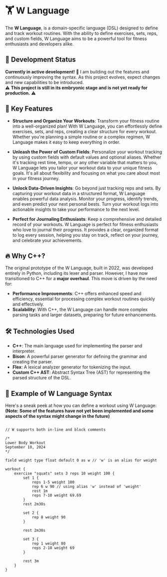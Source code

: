 # 🏋️ W Language

The **W Language**, is a domain-specific language (DSL) designed to define and track workout routines. With the ability to define exercises, sets, reps, and custom fields, W Language aims to be a powerful tool for fitness enthusiasts and developers alike. 

## 🚧 Development Status

**Currently in active development!** 🚀 I am building out the features and continuously improving the syntax. As this project evolves, expect changes and new capabilities to be introduced. <br>
⚠️ **This project is still in its embryonic stage and is not yet ready for production.** ⚠️

## 🌟 Key Features

- **Structure and Organize Your Workouts**: Transform your fitness routine into a well-organized plan! With W Language, you can effortlessly define exercises, sets, and reps, creating a clear structure for every workout. Whether you're planning a simple routine or a complex regimen, W Language makes it easy to keep everything in order.

- **Unleash the Power of Custom Fields**: Personalize your workout tracking by using custom fields with default values and optional aliases. Whether it's tracking rest time, tempo, or any other variable that matters to you, W Language lets you tailor your workout data to your unique fitness goals. It's all about flexibility and focusing on what you care about most in your fitness journey.

- **Unlock Data-Driven Insights**: Go beyond just tracking reps and sets. By capturing your workout data in a structured format, W Language enables powerful data analysis. Monitor your progress, identify trends, and even predict your next personal bests. Turn your workout logs into actionable insights to take your performance to the next level.

- **Perfect for Journaling Enthusiasts**: Keep a comprehensive and detailed record of your workouts. W Language is perfect for fitness enthusiasts who love to journal their progress. It provides a clear, organized format to log every session, helping you stay on track, reflect on your journey, and celebrate your achievements.

## 🔥 Why C++?

The original prototype of the W Language, built in 2022, was developed entirely in Python, including its lexer and parser. However, I have now transitioned to C++ for a **major overhaul**. This move is driven by the need for:

- **Performance Improvements**: C++ offers enhanced speed and efficiency, essential for processing complex workout routines quickly and effectively.
- **Scalability**: With C++, the W Language can handle more complex parsing tasks and larger datasets, preparing for future enhancements.

## 🛠️ Technologies Used

- **C++**: The main language used for implementing the parser and interpreter.
- **Bison**: A powerful parser generator for defining the grammar and creating the parser.
- **Flex**: A lexical analyzer generator for tokenizing the input.
- **Custom C++ AST**: Abstract Syntax Tree (AST) for representing the parsed structure of the DSL.

## 📜 Example of W Language Syntax

Here's a sneak peek at how you can define a workout using W Language:
**(Note: Some of the features have not yet been implemented and some aspects of the syntax might change in the future)**

```plaintext

// W supports both in-line and block comments

/*
Lower Body Workout 
September 10, 2024
*/

field weight type float default 0 as w // 'w' is an alias for weight

workout {
    exercise "squats" sets 3 reps 10 weight 100 {
        set 1 {
            reps 1-5 weight 100
            rep 6 w 90 // using alias 'w' instead of 'weight'
            rest 1m
            reps 7-10 weight 69.69
        }
        rest 2m30s

        set 2 {
            rep 8 weight 90
        }

        rest 2m30s

        set 3 {
            rep 1 weight 80
            reps 2-10 weight 69
        }

        rest 3m
    }
}
